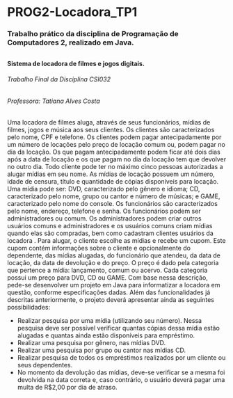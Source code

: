 # PROG2-Locadora_TP1

### Trabalho prático da disciplina de Programação de Computadores 2, realizado em Java.

##

#### Sistema de locadora de filmes e jogos digitais.

###### Trabalho Final da Disciplina CSI032
###### Professora: Tatiana Alves Costa

####

Uma locadora de filmes aluga, através de seus funcionários, mídias de filmes, jogos e música aos seus clientes. Os clientes são caracterizados pelo nome, CPF e telefone. Os clientes podem pagar antecipadamente por um número de locações pelo preço de locação comum ou, podem pagar no dia da locação. Os que pagam antecipadamente podem ficar até dois dias após a data de locação e os que pagam no dia da locação tem que devolver no outro dia. Todo cliente pode ter no máximo cinco pessoas autorizadas a alugar mídias em seu nome. As mídias de locação possuem um número, idade de censura, título e quantidade de cópias disponíveis para locação. Uma mídia pode ser: DVD, caracterizado pelo gênero e idioma; CD, caracterizado pelo nome, grupo ou cantor e número de músicas; e GAME, caracterizado pelo nome do console. Os funcionários são caracterizados pelo nome, endereço, telefone e senha. Os funcionários podem ser administradores ou comum. Os administradores podem criar outros usuários comuns e administradores e os usuários comuns criam mídias quando elas são compradas, bem como cadastram clientes usuários da locadora . Para alugar, o cliente escolhe as mídias e recebe um cupom. Este cupom contém informações sobre o cliente e opcionalmente do dependente, das mídias alugadas, do funcionário que atendeu, da data de locação, da data de devolução e do preço. O preço é dado pela categoria que pertence a mídia: lançamento, comum ou acervo. Cada categoria possui um preço para DVD, CD ou GAME. Com base nessa descrição, pede-se desenvolver um projeto em Java para informatizar a locadora em questão, conforme especificações dadas. Além das funcionalidades já descritas anteriormente, o projeto deverá apresentar ainda as seguintes possibilidades:

   - Realizar pesquisa por uma mídia (utilizando seu número). Nessa pesquisa deve ser possível verificar quantas cópias dessa mídia estão alugadas e quantas ainda estão disponíveis para empréstimo.
   - Realizar uma pesquisa por gênero, nas mídias DVD.
   - Realizar uma pesquisa por grupo ou cantor nas mídias CD.
   - Realizar pesquisa de todos os empréstimos realizados por um cliente ou seus dependentes.
   - No momento da devolução das mídias, deve-se verificar se a mesma foi devolvida na data correta e, caso contrário, o usuário deverá pagar uma multa de R$2,00 por dia de atraso.
